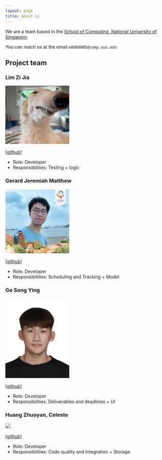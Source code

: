 ```yaml
---
layout: page
title: About Us
---
```


We are a team based in the [School of Computing, National University of Singapore](http://www.comp.nus.edu.sg).

You can reach us at the email `e0960005@comp.nus.edu`

## Project team

### Lim Zi Jia

<img src="images/limzijia.png" width="200px">

[[github](https://github.com/limzijia)]

* Role: Developer
* Responsibilities: Testing + logic

### Gerard Jeremiah Matthew

<img src="images/gerardjm018.png" width="200px">

[[github](https://github.com/GERARDJM018)]

* Role: Developer
* Responsibilities: Scheduling and Tracking + Model

### Go Song Ying

<img src="images/gosongying.png" width="200px">

[[github](https://github.com/gosongying)]

* Role: Developer
* Responsibilities: Deliverables and deadlines + UI

### Huang Zhuoyan, Celeste

<img src="images/moguries.png" width="200px">

[[github](https://github.com/moguries)]

* Role: Developer
* Responsibilities: Code quality and Integration + Storage


